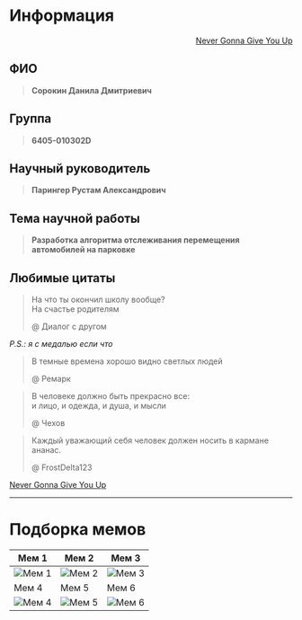 # Информация

<p style="text-align: right;">
  <a href="https://www.youtube.com/watch?v=dQw4w9WgXcQ&ab_channel=RickAstley">Never Gonna Give You Up</a>
</p>


## ФИО
> **Сорокин Данила Дмитриевич**

## Группа
> **6405-010302D**

## Научный руководитель
> **Парингер Рустам Александрович**

## Тема научной работы
> **Разработка алгоритма отслеживания перемещения автомобилей на парковке**

## Любимые цитаты
> На что ты окончил школу вообще?  
> На счастье родителям  
> 
> @ Диалог с другом

_P.S.: я с медалью если что_

> В темные времена хорошо видно светлых людей  
> 
> @ Ремарк

> В человеке должно быть прекрасно все:  
> и лицо, и одежда, и душа, и мысли  
> 
> @ Чехов

> Каждый уважающий себя человек должен носить в кармане ананас.  
> 
> @ FrostDelta123

[Never Gonna Give You Up](https://www.youtube.com/watch?v=dQw4w9WgXcQ&ab_channel=RickAstley)

---

# Подборка мемов

| Мем 1                                  | Мем 2                                  | Мем 3                                  |
|----------------------------------------|----------------------------------------|----------------------------------------|
| ![Мем 1](https://i.postimg.cc/nhdgTtQy/photo-2024-01-22-15-17-43.jpg) | ![Мем 2](https://i.postimg.cc/fLHVRy3H/photo-2024-11-03-16-59-42.jpg) | ![Мем 3](https://i.postimg.cc/N0BF8mmJ/photo-2024-05-02-00-10-09.jpg) |
| Мем 4                                  | Мем 5                                  | Мем 6                                  |
| ![Мем 4](https://i.postimg.cc/pTy2kZTZ/photo-2024-04-01-18-21-27.jpg) | ![Мем 5](https://i.postimg.cc/J0kRCzjH/photo-2024-08-09-11-18-33.jpg) | ![Мем 6](https://i.postimg.cc/mgGgRCXL/photo-2024-08-13-13-11-05.jpg) |

